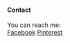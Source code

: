 #### Contact

You can reach me: <br>
[Facebook](https://www.facebook.com/jessy.pan.942   )
[Pinterest](https://www.pinterest.se/ejessyp/)
